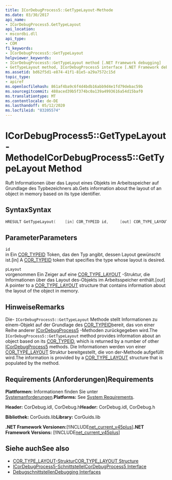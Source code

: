 ```yaml
---
title: ICorDebugProcess5::GetTypeLayout-Methode
ms.date: 03/30/2017
api_name:
- ICorDebugProcess5.GetTypeLayout
api_location:
- mscordbi.dll
api_type:
- COM
f1_keywords:
- ICorDebugProcess5::GetTypeLayout
helpviewer_keywords:
- ICorDebugProcess5::GetTypeLayout method [.NET Framework debugging]
- GetTypeLayout method, ICorDebugProcess5 interface [.NET Framework debugging]
ms.assetid: bd62f5d1-e874-41f1-81e5-a29a7572c15d
topic_type:
- apiref
ms.openlocfilehash: 861af4ba9c6f4d4bdb16abb9d4e1fd79debac59b
ms.sourcegitcommit: 488aced39b5f374bc0a139a4993616a54d15baf0
ms.translationtype: MT
ms.contentlocale: de-DE
ms.lasthandoff: 05/12/2020
ms.locfileid: "83205574"
---
```

# <a name="icordebugprocess5gettypelayout-method"></a><span data-ttu-id="2ccc1-102">ICorDebugProcess5::GetTypeLayout-Methode</span><span class="sxs-lookup"><span data-stu-id="2ccc1-102">ICorDebugProcess5::GetTypeLayout Method</span></span>
<span data-ttu-id="2ccc1-103">Ruft Informationen über das Layout eines Objekts im Arbeitsspeicher auf Grundlage des Typbezeichners ab.</span><span class="sxs-lookup"><span data-stu-id="2ccc1-103">Gets information about the layout of an object in memory based on its type identifier.</span></span>  
  
## <a name="syntax"></a><span data-ttu-id="2ccc1-104">Syntax</span><span class="sxs-lookup"><span data-stu-id="2ccc1-104">Syntax</span></span>  
  
```cpp  
HRESULT GetTypeLayout(    [in] COR_TYPEID id,     [out] COR_TYPE_LAYOUT *pLayout);  
```  
  
## <a name="parameters"></a><span data-ttu-id="2ccc1-105">Parameter</span><span class="sxs-lookup"><span data-stu-id="2ccc1-105">Parameters</span></span>  
 `id`  
 <span data-ttu-id="2ccc1-106">in Ein [COR_TYPEID](cor-typeid-structure.md) Token, das den Typ angibt, dessen Layout gewünscht ist.</span><span class="sxs-lookup"><span data-stu-id="2ccc1-106">[in] A [COR_TYPEID](cor-typeid-structure.md) token that specifies the type whose layout is desired.</span></span>  
  
 `pLayout`  
 <span data-ttu-id="2ccc1-107">vorgenommen Ein Zeiger auf eine [COR_TYPE_LAYOUT](cor-type-layout-structure.md) -Struktur, die Informationen über das Layout des-Objekts im Arbeitsspeicher enthält.</span><span class="sxs-lookup"><span data-stu-id="2ccc1-107">[out] A pointer to a [COR_TYPE_LAYOUT](cor-type-layout-structure.md) structure that contains information about the layout of the object in memory.</span></span>  
  
## <a name="remarks"></a><span data-ttu-id="2ccc1-108">Hinweise</span><span class="sxs-lookup"><span data-stu-id="2ccc1-108">Remarks</span></span>  
 <span data-ttu-id="2ccc1-109">Die- `ICorDebugProcess5::GetTypeLayout` Methode stellt Informationen zu einem-Objekt auf der Grundlage des [COR_TYPEID](cor-typeid-structure.md)bereit, das von einer Reihe anderer [ICorDebugProcess5](icordebugprocess5-interface.md) -Methoden zurückgegeben wird.</span><span class="sxs-lookup"><span data-stu-id="2ccc1-109">The `ICorDebugProcess5::GetTypeLayout` method provides information about an object based on its [COR_TYPEID](cor-typeid-structure.md), which is returned by a number of other [ICorDebugProcess5](icordebugprocess5-interface.md) methods.</span></span> <span data-ttu-id="2ccc1-110">Die Informationen werden von einer [COR_TYPE_LAYOUT](cor-type-layout-structure.md) Struktur bereitgestellt, die von der-Methode aufgefüllt wird.</span><span class="sxs-lookup"><span data-stu-id="2ccc1-110">The information is provided by a [COR_TYPE_LAYOUT](cor-type-layout-structure.md) structure that is populated by the method.</span></span>  
  
## <a name="requirements"></a><span data-ttu-id="2ccc1-111">Requirements (Anforderungen)</span><span class="sxs-lookup"><span data-stu-id="2ccc1-111">Requirements</span></span>  
 <span data-ttu-id="2ccc1-112">**Plattformen:** Informationen finden Sie unter [Systemanforderungen](../../get-started/system-requirements.md).</span><span class="sxs-lookup"><span data-stu-id="2ccc1-112">**Platforms:** See [System Requirements](../../get-started/system-requirements.md).</span></span>  
  
 <span data-ttu-id="2ccc1-113">**Header:** CorDebug.idl, CorDebug.h</span><span class="sxs-lookup"><span data-stu-id="2ccc1-113">**Header:** CorDebug.idl, CorDebug.h</span></span>  
  
 <span data-ttu-id="2ccc1-114">**Bibliothek:** CorGuids.lib</span><span class="sxs-lookup"><span data-stu-id="2ccc1-114">**Library:** CorGuids.lib</span></span>  
  
 <span data-ttu-id="2ccc1-115">**.NET Framework Versionen:**[!INCLUDE[net_current_v45plus](../../../../includes/net-current-v45plus-md.md)]</span><span class="sxs-lookup"><span data-stu-id="2ccc1-115">**.NET Framework Versions:** [!INCLUDE[net_current_v45plus](../../../../includes/net-current-v45plus-md.md)]</span></span>  
  
## <a name="see-also"></a><span data-ttu-id="2ccc1-116">Siehe auch</span><span class="sxs-lookup"><span data-stu-id="2ccc1-116">See also</span></span>

- [<span data-ttu-id="2ccc1-117">COR_TYPE_LAYOUT-Struktur</span><span class="sxs-lookup"><span data-stu-id="2ccc1-117">COR_TYPE_LAYOUT Structure</span></span>](cor-type-layout-structure.md)
- [<span data-ttu-id="2ccc1-118">ICorDebugProcess5-Schnittstelle</span><span class="sxs-lookup"><span data-stu-id="2ccc1-118">ICorDebugProcess5 Interface</span></span>](icordebugprocess5-interface.md)
- [<span data-ttu-id="2ccc1-119">Debugschnittstellen</span><span class="sxs-lookup"><span data-stu-id="2ccc1-119">Debugging Interfaces</span></span>](debugging-interfaces.md)
